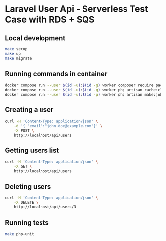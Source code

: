 # Laravel User Api - Serverless Test Case with RDS + SQS

## Local development
```bash
make setup
make up
make migrate
```

## Running commands in container
```bash
docker compose run --user $(id -u):$(id -g) worker composer require package
docker compose run --user $(id -u):$(id -g) worker php artisan cache:clear
docker compose run --user $(id -u):$(id -g) worker php artisan make:job AcmeJob
```

## Creating a user
```bash
curl -H 'Content-Type: application/json' \
    -d '{ "email":"john.doe@example.com"}' \
    -X POST \
    http://localhost/api/users
```

## Getting users list
```bash
curl -H 'Content-Type: application/json' \
    -X GET \
    http://localhost/api/users
```

## Deleting users
```bash
curl -H 'Content-Type: application/json' \
    -X DELETE \
    http://localhost/api/users/3
```

## Running tests
```bash
make php-unit
```
